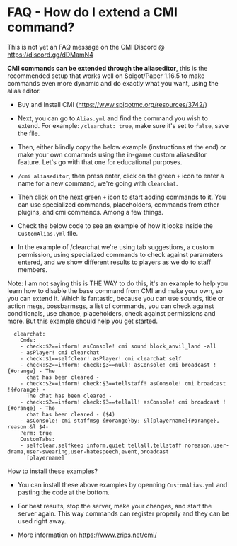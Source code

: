 # FAQ - How do I extend a CMI command?

This is not yet an FAQ message on the CMI Discord @ https://discord.gg/dDMamN4


**CMI commands can be extended through the aliaseditor**, this is the recommended setup that works well on Spigot/Paper 1.16.5 to make commands even more dynamic and do exactly what you want, using the alias editor.

- Buy and Install CMI (<https://www.spigotmc.org/resources/3742/>)

- Next, you can go to `Alias.yml` and find the command you wish to extend. For example: `/clearchat: true`, make sure it's set to `false`, save the file.

- Then, either blindly copy the below example (instructions at the end) or make your own comamnds using the in-game custom aliaseditor feature. Let's go with that one for educational purposes.

- `/cmi aliaseditor`, then press enter, click on the green `+` icon to enter a name for a new command, we're going with `clearchat`.

- Then click on the next green `+` icon to start adding commands to it. You can use specialized commands, placeholders, commands from other plugins, and cmi commands. Among a few things. 

- Check the below code to see an example of how it looks inside the `CustomAlias.yml` file. 

- In the example of /clearchat we're using tab suggestions, a custom permission, using specialized commands to check against parameters entered, and we show different results to players as we do to staff members. 

Note: I am not saying this is THE WAY to do this, it's an example to help you learn how to disable the base command from CMI and make your own, so you can extend it. Which is fantastic, because you can use sounds, title or action msgs, bossbarmsgs, a list of commands, you can check against conditionals, use chance, placeholders, check against permissions and more. But this example should help you get started.

```
  clearchat:
    Cmds:
    - check:$2==inform! asConsole! cmi sound block_anvil_land -all
    - asPlayer! cmi clearchat
    - check:$1==selfclear! asPlayer! cmi clearchat self
    - check:$2==inform! check:$3==null! asConsole! cmi broadcast !{#orange} - The
      chat has been cleared -
    - check:$2==inform! check:$3==tellstaff! asConsole! cmi broadcast !{#orange} -
      The chat has been cleared -
    - check:$2==inform! check:$3==tellall! asConsole! cmi broadcast !{#orange} - The
      chat has been cleared - ($4)
    - asConsole! cmi staffmsg {#orange}by; &l[playername]{#orange}, reason:&l $4-
    Perm: true
    CustomTabs:
    - selfclear,selfkeep inform,quiet tellall,tellstaff noreason,user-drama,user-swearing,user-hatespeech,event,broadcast
      [playername]
```

How to install these examples?
- You can install these above examples by openning `CustomAlias.yml` and pasting the code at the bottom.

- For best results, stop the server, make your changes, and start the server again. This way commands can register properly and they can be used right away.

- More information on <https://www.zrips.net/cmi/>